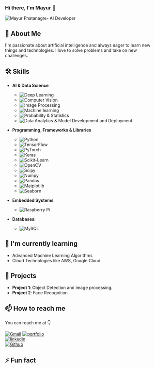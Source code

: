 ### Hi there, I'm Mayur 👋

![Mayur Phatanagre- AI Developer](assets/mayurphatanagre.gif)

## 🚀 About Me

I'm passionate about artificial intelligence and always eager to learn new things and technologies. I love to solve problems and take on new challenges.

## 🛠️ Skills

- **AI & Data Science**
  - ![Deep Learning](https://img.shields.io/badge/Deep_Learning-003DFF?&logoColor=white)
  - ![Computer Vision](https://img.shields.io/badge/Computer_Vision-00A8E1?&logoColor=white)
  - ![Image Processing](https://img.shields.io/badge/Image_Processing-5B0BB5?&Color=white) 
  - ![Machine learning](https://img.shields.io/badge/Machine_learning-2962FF?&logoColor=white)
  - ![Probability & Statistics](https://img.shields.io/badge/Probability_&_Statistics-FF0000?&logoColor=white)
  - ![Data Analytics & Model Development and Deployment](https://img.shields.io/badge/Data_Analytics_&_Model_Development_and_Deployment-B366F6?&logoColor=white)

- **Programming, Frameworks & Libraries**
  - ![Python](https://img.shields.io/badge/Python-blue?&logo=Python&logoColor=white)
  - ![TensorFlow](https://img.shields.io/badge/TensorFlow-orange?&logo=TensorFlow&logoColor=white)
  - ![PyTorch](https://img.shields.io/badge/PyTorch-ee4c2c?&logo=PyTorch&logoColor=white)
  - ![Keras](https://img.shields.io/badge/Keras-E6241A?&logo=Keras&logoColor=white)
  - ![Scikit-Learn](https://img.shields.io/badge/Scikit_Learn-F7931E?&logo=Scikit-Learn&logoColor=white)
  - ![OpenCV](https://img.shields.io/badge/OpenCV-2322F0?&logo=OpenCV&logoColor=white)
  - ![Scipy](https://img.shields.io/badge/Scipy-8CAAE6?&logo=Scipy&logoColor=white)
  - ![Numpy](https://img.shields.io/badge/Numpy-013243?&logo=Numpy&logoColor=white)
  - ![Pandas](https://img.shields.io/badge/Pandas-150458?&logo=Pandas&logoColor=white)
  - ![Matplotlib](https://img.shields.io/badge/Matplotlib-004088?)
  - ![Seaborn](https://img.shields.io/badge/Seaborn-31A8FF?)

- **Embedded Systems**
  - ![Raspberry Pi](https://img.shields.io/badge/Raspberry_Pi-A22846?&logo=raspberrypi&logoColor=white)

- **Databases**:

  - ![MySQL](https://img.shields.io/badge/MySQL-58F?&logo=MySQL&logoColor=white)

## 🌱 I'm currently learning

- Advanced Machine Learning Algorithms
- Cloud Technologies like AWS, Google Cloud

## 💼 Projects

- **Project 1**: Object Detection and image processing.
- **Project 2**: Face Recognition

## 📫 How to reach me

You can reach me at 👇

[![Gmail](https://img.shields.io/badge/Gmail-EA4335?style=for-the-badge&logo=Gmail&logoColor=white)](mnphatangare8gmail.com)
[![portfolio](https://img.shields.io/badge/my_portfolio-5C1F87?style=for-the-badge&logo=ko-fi&logoColor=white)](https://001mayur.github.io/)  
[![linkedin](https://img.shields.io/badge/linkedin-0A66C2?style=for-the-badge&logo=linkedin&logoColor=white)](https://www.linkedin.com/in/mayur-phatangare-ba874821b/)  
[![Github](https://img.shields.io/badge/github-000?style=for-the-badge&logo=github&logoColor=white)](https://github.com/001Mayur)  



## ⚡ Fun fact


